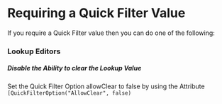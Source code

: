 # Requiring a Quick Filter Value

If you require a Quick Filter value then you can do one of the following:

### Lookup Editors

##### Disable the Ability to clear the Lookup Value

Set the Quick Filter Option allowClear to false by using the Attribute `[QuickFilterOption("AllowClear", false)`







